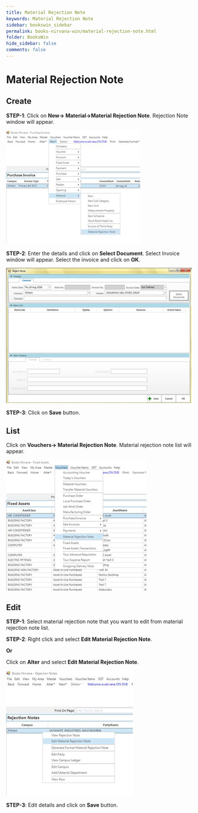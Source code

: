```yaml
---
title: Material Rejection Note
keywords: Material Rejection Note
sidebar: bookswin_sidebar
permalink: books-nirvana-win/material-rejection-note.html
folder: BooksWin
hide_sidebar: false
comments: false
---
```


# Material Rejection Note

## Create

**STEP-1**: Click on **New-> Material->Material Rejection Note**. Rejection Note window will appear.

![](/images/material-rej-note-create.jpg)

**STEP-2**: Enter the details and click on **Select Document**. Select Invoice window will appear. Select the invoice and click on **OK**.

![](/images/material-rej-note-create-save.jpg)

**STEP-3**: Click on **Save** button.

## List

Click on **Vouchers-> Material Rejection Note**. Material rejection note list will appear.

![](/images/material-rej-note-list.jpg)

## Edit

**STEP-1**: Select material rejection note that you want to edit from material rejection note list.



**STEP-2**: Right click and select **Edit Material Rejection Note**.

**Or**

Click on **Alter** and select **Edit Material Rejection Note**.

![](/images/material-rej-note-edit.jpg)

**STEP-3**: Edit details and click on **Save** button.
